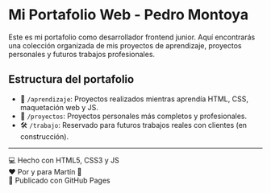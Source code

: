 # Mi Portafolio Web - Pedro Montoya

Este es mi portafolio como desarrollador frontend junior. Aquí encontrarás una colección organizada de mis proyectos de aprendizaje, proyectos personales y futuros trabajos profesionales.

## Estructura del portafolio

- 📘 `/aprendizaje`: Proyectos realizados mientras aprendía HTML, CSS, maquetación web y JS.
- 💼 `/proyectos`: Proyectos personales más completos y profesionales.
- 🛠️ `/trabajo`: Reservado para futuros trabajos reales con clientes (en construcción).

---

💻 Hecho con HTML5, CSS3 y JS  
❤️ Por y para Martín 👶  
🚀 Publicado con GitHub Pages
